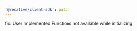 ```yaml
---
'@recative/client-sdk': patch
---
```


fix: User Implemented Functions not available while initializing
